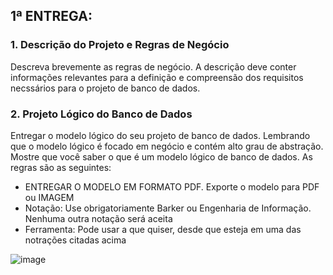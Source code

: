 ## 1ª ENTREGA:

### 1. Descrição do Projeto e Regras de Negócio

Descreva brevemente as regras de negócio. A descrição deve conter informações relevantes para a definição e compreensão dos requisitos necssários para o projeto de banco de dados.

### 2. Projeto Lógico do Banco de Dados

Entregar o modelo lógico do seu projeto de banco de dados. Lembrando que o modelo lógico é focado em negócio e contém alto grau de abstração. Mostre que você saber o
que é um modelo lógico de banco de dados. As regras são as seguintes:
- ENTREGAR O MODELO EM FORMATO PDF. Exporte o modelo para PDF ou IMAGEM
- Notação: Use obrigatoriamente Barker ou Engenharia de Informação. Nenhuma outra notação será aceita
- Ferramenta: Pode usar a que quiser, desde que esteja em uma das notrações citadas acima 

![image](https://user-images.githubusercontent.com/62342894/164591047-49f6fe6f-ccc8-43a1-9093-436a24a73de3.png)
